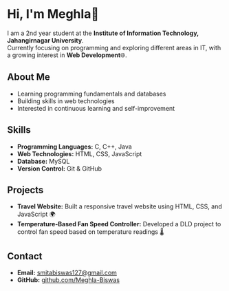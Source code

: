 # Hi, I'm Meghla👋

I am a 2nd year student at the **Institute of Information Technology, Jahangirnagar University**.  
Currently focusing on programming and exploring different areas in IT, with a growing interest in **Web Development**🌐.

## About Me
- Learning programming fundamentals and databases  
- Building skills in web technologies  
- Interested in continuous learning and self-improvement
  
## Skills 
- **Programming Languages:** C, C++, Java  
- **Web Technologies:** HTML, CSS, JavaScript  
- **Database:** MySQL  
- **Version Control:** Git & GitHub

  
## Projects
- **Travel Website:** Built a responsive travel website using HTML, CSS, and JavaScript 🌍
- **Temperature-Based Fan Speed Controller:** Developed a DLD project to control fan speed based on temperature readings 🌡️
  
## Contact
- **Email:** smitabiswas127@gmail.com  
- **GitHub:** [github.com/Meghla-Biswas](https://github.com/Meghla-Biswas)  
